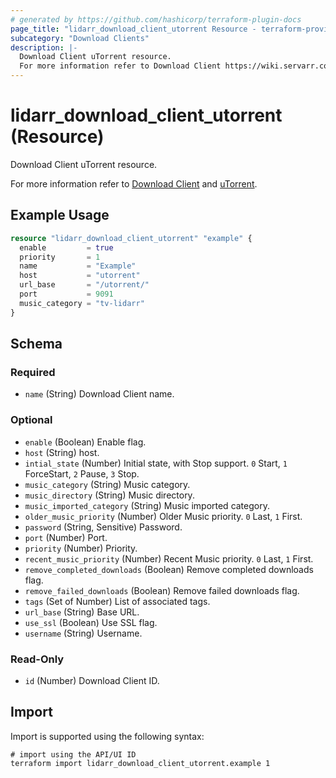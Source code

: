 ```yaml
---
# generated by https://github.com/hashicorp/terraform-plugin-docs
page_title: "lidarr_download_client_utorrent Resource - terraform-provider-lidarr"
subcategory: "Download Clients"
description: |-
  Download Client uTorrent resource.
  For more information refer to Download Client https://wiki.servarr.com/lidarr/settings#download-clients and uTorrent https://wiki.servarr.com/lidarr/supported#utorrent.
---
```


# lidarr_download_client_utorrent (Resource)

<!-- subcategory:Download Clients -->Download Client uTorrent resource.
For more information refer to [Download Client](https://wiki.servarr.com/lidarr/settings#download-clients) and [uTorrent](https://wiki.servarr.com/lidarr/supported#utorrent).

## Example Usage

```terraform
resource "lidarr_download_client_utorrent" "example" {
  enable         = true
  priority       = 1
  name           = "Example"
  host           = "utorrent"
  url_base       = "/utorrent/"
  port           = 9091
  music_category = "tv-lidarr"
}
```

<!-- schema generated by tfplugindocs -->
## Schema

### Required

- `name` (String) Download Client name.

### Optional

- `enable` (Boolean) Enable flag.
- `host` (String) host.
- `intial_state` (Number) Initial state, with Stop support. `0` Start, `1` ForceStart, `2` Pause, `3` Stop.
- `music_category` (String) Music category.
- `music_directory` (String) Music directory.
- `music_imported_category` (String) Music imported category.
- `older_music_priority` (Number) Older Music priority. `0` Last, `1` First.
- `password` (String, Sensitive) Password.
- `port` (Number) Port.
- `priority` (Number) Priority.
- `recent_music_priority` (Number) Recent Music priority. `0` Last, `1` First.
- `remove_completed_downloads` (Boolean) Remove completed downloads flag.
- `remove_failed_downloads` (Boolean) Remove failed downloads flag.
- `tags` (Set of Number) List of associated tags.
- `url_base` (String) Base URL.
- `use_ssl` (Boolean) Use SSL flag.
- `username` (String) Username.

### Read-Only

- `id` (Number) Download Client ID.

## Import

Import is supported using the following syntax:

```shell
# import using the API/UI ID
terraform import lidarr_download_client_utorrent.example 1
```
